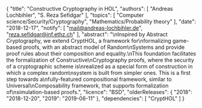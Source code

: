 {
    "title": "Constructive Cryptography in HOL",
    "authors": [
        "Andreas Lochbihler",
        "S. Reza Sefidgar"
    ],
    "topics": [
        "Computer science/Security/Cryptography",
        "Mathematics/Probability theory"
    ],
    "date": "2018-12-17",
    "notify": [
        "mail@andreas-lochbihler.de",
        "reza.sefidgar@inf.ethz.ch"
    ],
    "abstract": "\nInspired by Abstract Cryptography, we extend CryptHOL, a framework for\nformalizing game-based proofs, with an abstract model of Random\nSystems and provide proof rules about their composition and equality.\nThis foundation facilitates the formalization of Constructive\nCryptography proofs, where the security of a cryptographic scheme is\nrealized as a special form of construction in which a complex random\nsystem is built from simpler ones. This is a first step towards a\nfully-featured compositional framework, similar to Universal\nComposability framework, that supports formalization of\nsimulation-based proofs.",
    "licence": "BSD",
    "olderReleases": {
        "2018": "2018-12-20",
        "2019": "2019-06-11"
    },
    "dependencies": [
        "CryptHOL"
    ]
}